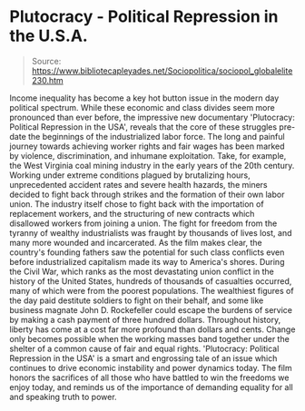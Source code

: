 # Plutocracy - Political Repression in the U.S.A.

> Source: https://www.bibliotecapleyades.net/Sociopolitica/sociopol_globalelite230.htm

Income inequality has become a key hot button issue in the modern
day political spectrum.
While these economic and class divides seem
more pronounced than ever before, the impressive new documentary
'Plutocracy: Political Repression in the USA', reveals that the core of
these struggles pre-date the beginnings of the industrialized labor
force.
The long and painful journey towards achieving worker rights
and fair wages has been marked by violence, discrimination, and
inhumane exploitation.
Take, for example, the West Virginia coal mining industry in the
early years of the 20th century.
Working under extreme conditions
plagued by brutalizing hours, unprecedented accident rates and
severe health hazards, the miners decided to fight back through
strikes and the formation of their own labor union.
The industry
itself chose to fight back with the importation of replacement
workers, and the structuring of new contracts which disallowed
workers from joining a union.
The fight for freedom from the tyranny
of wealthy industrialists was fraught by thousands of lives lost,
and many more wounded and incarcerated.
As the film makes clear, the country's founding fathers saw the
potential for such class conflicts even before industrialized
capitalism made its way to America's shores. During the Civil War,
which ranks as the most devastating union conflict in the history of
the United States, hundreds of thousands of casualties occurred,
many of which were from the poorest populations.
The wealthiest
figures of the day paid destitute soldiers to fight on their behalf,
and some like business magnate
John D. Rockefeller could escape the
burdens of service by making a cash payment of three hundred
dollars.
Throughout history, liberty has come at a cost far more profound
than dollars and cents.
Change only becomes possible when the
working masses band together under the shelter of a common cause of
fair and equal rights. 'Plutocracy: Political Repression in the USA'
is a smart and engrossing tale of an issue which continues to drive
economic instability and power dynamics today.
The film honors the
sacrifices of all those who have battled to win the freedoms we
enjoy today, and reminds us of the importance of demanding equality
for all and speaking truth to power.
